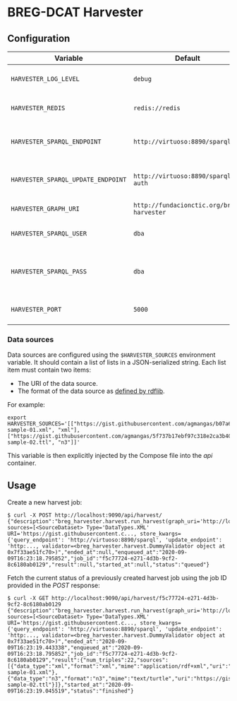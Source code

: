# BREG-DCAT Harvester

## Configuration

| Variable                           | Default                                   | Description                                         |
| ---------------------------------- | ----------------------------------------- | --------------------------------------------------- |
| `HARVESTER_LOG_LEVEL`              | `debug`                                   | Log level of the API logger.                        |
| `HARVESTER_REDIS`                  | `redis://redis`                           | Redis URL for the jobs queue.                       |
| `HARVESTER_SPARQL_ENDPOINT`        | `http://virtuoso:8890/sparql`             | Virtuoso SPARQL query endpoint.                     |
| `HARVESTER_SPARQL_UPDATE_ENDPOINT` | `http://virtuoso:8890/sparql-auth`        | Virtuoso SPARQL update endpoint.                    |
| `HARVESTER_GRAPH_URI`              | `http://fundacionctic.org/breg-harvester` | Default graph URI.                                  |
| `HARVESTER_SPARQL_USER`            | `dba`                                     | User of the Virtuoso triple store.                  |
| `HARVESTER_SPARQL_PASS`            | `dba`                                     | Password for the user of the Virtuoso triple store. |
| `HARVESTER_PORT`                   | `5000`                                    | Port for the HTTP API server.                       |

### Data sources

Data sources are configured using the `$HARVESTER_SOURCES` environment variable. It should contain a list of lists in a JSON-serialized string. Each list item must contain two items:

- The URI of the data source.
- The format of the data source as [defined by rdflib](https://rdflib.readthedocs.io/en/stable/plugin_parsers.html).

For example:

```
export HARVESTER_SOURCES='[["https://gist.githubusercontent.com/agmangas/b07a69fd8a4d415c8e3d7a7dff7e41e5/raw/e3d574fdcdd14a11acce566c98486bca3a0f1fa4/breg-sample-01.xml", "xml"], ["https://gist.githubusercontent.com/agmangas/5f737b17ebf97c318e2ca3b4099c4c19/raw/5a1411286eb86a9689230ffcd3052a72fee05d74/breg-sample-02.ttl", "n3"]]'
```

This variable is then explicitly injected by the Compose file into the _api_ container.

## Usage

Create a new harvest job:

```
$ curl -X POST http://localhost:9090/api/harvest/
{"description":"breg_harvester.harvest.run_harvest(graph_uri='http://localhost/harvester', sources=[<SourceDataset> Type='DataTypes.XML' URI='https://gist.githubusercontent.c..., store_kwargs={'query_endpoint': 'http://virtuoso:8890/sparql', 'update_endpoint': 'http:..., validator=<breg_harvester.harvest.DummyValidator object at 0x7f33ae51fc70>)","ended_at":null,"enqueued_at":"2020-09-09T16:23:18.795852","job_id":"f5c77724-e271-4d3b-9cf2-8c6180ab0129","result":null,"started_at":null,"status":"queued"}
```

Fetch the current status of a previously created harvest job using the job ID provided in the _POST_ response:

```
$ curl -X GET http://localhost:9090/api/harvest/f5c77724-e271-4d3b-9cf2-8c6180ab0129
{"description":"breg_harvester.harvest.run_harvest(graph_uri='http://localhost/harvester', sources=[<SourceDataset> Type='DataTypes.XML' URI='https://gist.githubusercontent.c..., store_kwargs={'query_endpoint': 'http://virtuoso:8890/sparql', 'update_endpoint': 'http:..., validator=<breg_harvester.harvest.DummyValidator object at 0x7f33ae51fc70>)","ended_at":"2020-09-09T16:23:19.443338","enqueued_at":"2020-09-09T16:23:18.795852","job_id":"f5c77724-e271-4d3b-9cf2-8c6180ab0129","result":{"num_triples":22,"sources":[{"data_type":"xml","format":"xml","mime":"application/rdf+xml","uri":"https://gist.githubusercontent.com/agmangas/b07a69fd8a4d415c8e3d7a7dff7e41e5/raw/e3d574fdcdd14a11acce566c98486bca3a0f1fa4/breg-sample-01.xml"},{"data_type":"n3","format":"n3","mime":"text/turtle","uri":"https://gist.githubusercontent.com/agmangas/5f737b17ebf97c318e2ca3b4099c4c19/raw/5a1411286eb86a9689230ffcd3052a72fee05d74/breg-sample-02.ttl"}]},"started_at":"2020-09-09T16:23:19.045519","status":"finished"}
```
